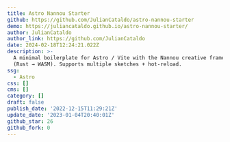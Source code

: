 ```yaml
---
title: Astro Nannou Starter
github: https://github.com/JulianCataldo/astro-nannou-starter
demo: https://juliancataldo.github.io/astro-nannou-starter/
author: JulianCataldo
author_link: https://github.com/JulianCataldo
date: 2024-02-18T12:24:21.022Z
description: >-
  A minimal boilerplate for Astro / Vite with the Nannou creative framework
  (Rust → WASM). Supports multiple sketches + hot-reload.
ssg:
  - Astro
css: []
cms: []
category: []
draft: false
publish_date: '2022-12-15T11:29:21Z'
update_date: '2023-01-04T20:40:01Z'
github_star: 26
github_fork: 0
---
```

